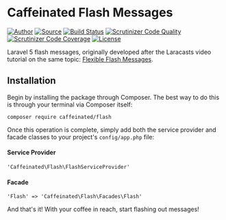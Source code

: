 Caffeinated Flash Messages
==========================
[![Author](http://img.shields.io/badge/author-Shea_Lewis-blue.svg?style=flat-square)](https://caffeinated.ninja)
[![Source](http://img.shields.io/badge/source-caffeinated/flash-blue.svg?style=flat-square)](https://github.com/caffeinated/flash)
[![Build Status](http://img.shields.io/travis/caffeinated/flash/master.svg?style=flat-square)](https://travis-ci.org/caffeinated/flash)
[![Scrutinizer Code Quality](http://img.shields.io/scrutinizer/g/caffeinated/flash.svg?style=flat-square)](https://scrutinizer-ci.com/g/caffeinated/flash/?branch=master)
[![Scrutinizer Code Coverage](https://img.shields.io/scrutinizer/coverage/g/caffeinated/flash.svg?style=flat-square)](https://scrutinizer-ci.com/g/caffeinated/flash/?branch=master)
[![License](http://img.shields.io/badge/license-MIT-brightgreen.svg?style=flat-square)](https://tldrlegal.com/license/mit-license)

Laravel 5 flash messages, originally developed after the Laracasts video tutorial on the same topic: [Flexible Flash Messages](https://laracasts.com/lessons/flexible-flash-messages).

Installation
------------
Begin by installing the package through Composer. The best way to do this is through your terminal via Composer itself:

```
composer require caffeinated/flash
```

Once this operation is complete, simply add both the service provider and facade classes to your project's `config/app.php` file:

#### Service Provider
```
'Caffeinated\Flash\FlashServiceProvider'
```

#### Facade
```
'Flash' => 'Caffeinated\Flash\Facades\Flash'
```

And that's it! With your coffee in reach, start flashing out messages! 
